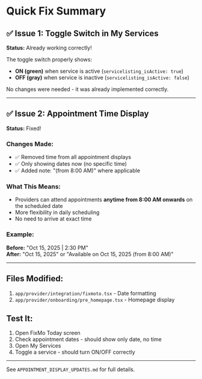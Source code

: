 # Quick Fix Summary

## ✅ Issue 1: Toggle Switch in My Services
**Status:** Already working correctly!

The toggle switch properly shows:
- **ON (green)** when service is active (`servicelisting_isActive: true`)
- **OFF (gray)** when service is inactive (`servicelisting_isActive: false`)

No changes were needed - it was already implemented correctly.

---

## ✅ Issue 2: Appointment Time Display
**Status:** Fixed!

### Changes Made:
- ✅ Removed time from all appointment displays
- ✅ Only showing dates now (no specific time)
- ✅ Added note: "(from 8:00 AM)" where applicable

### What This Means:
- Providers can attend appointments **anytime from 8:00 AM onwards** on the scheduled date
- More flexibility in daily scheduling
- No need to arrive at exact time

### Example:
**Before:** "Oct 15, 2025 | 2:30 PM"  
**After:** "Oct 15, 2025" or "Available on Oct 15, 2025 (from 8:00 AM)"

---

## Files Modified:
1. `app/provider/integration/fixmoto.tsx` - Date formatting
2. `app/provider/onboarding/pre_homepage.tsx` - Homepage display

## Test It:
1. Open FixMo Today screen
2. Check appointment dates - should show only date, no time
3. Open My Services
4. Toggle a service - should turn ON/OFF correctly

---

See `APPOINTMENT_DISPLAY_UPDATES.md` for full details.
